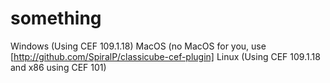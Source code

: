 # something
Windows (Using CEF 109.1.18)
MacOS (no MacOS for you, use [http://github.com/SpiralP/classicube-cef-plugin]
Linux (Using CEF 109.1.18 and x86 using CEF 101)
